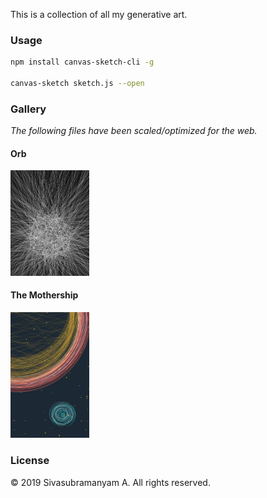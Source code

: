 This is a collection of all my generative art.

### Usage

```bash
npm install canvas-sketch-cli -g

canvas-sketch sketch.js --open
```

### Gallery

*The following files have been scaled/optimized for the web.*

#### Orb

<img alt="Orb" src="orb/orb.jpg" width="25%" />

#### The Mothership

<img alt="Orb" src="mothership/mothership.jpg" width="25%" />

### License

© 2019 Sivasubramanyam A. All rights reserved.
